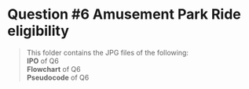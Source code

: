 # Question #6 Amusement Park Ride eligibility

> This folder contains the JPG files of the following:
> <br>**IPO** of Q6
> <br>**Flowchart** of Q6
> <br>**Pseudocode** of Q6
